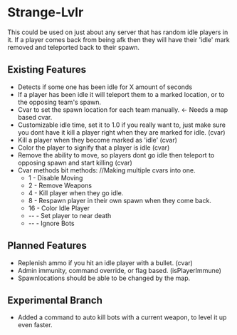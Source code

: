 Strange-Lvlr
============
This could be used on just about any server that has random idle players in it.
If a player comes back from being afk then they will have their 'idle' mark removed and teleported back to their spawn.

Existing Features
-----------------
* Detects if some one has been idle for X amount of seconds
* If a player has been idle it will teleport them to a marked location, or to the opposing team's spawn.
* Cvar to set the spawn location for each team manually. <- Needs a map based cvar.
* Customizable idle time, set it to 1.0 if you really want to, just make sure you dont have it kill a player right when they are marked for idle. (cvar)
* Kill a player when they become marked as 'idle' (cvar)
* Color the player to signify that a player is idle (cvar)
* Remove the ability to move, so players dont go idle then teleport to opposing spawn and start killing (cvar)
* Cvar methods bit methods: //Making multiple cvars into one.
	* 1 - Disable Moving
	* 2 - Remove Weapons
	* 4 - Kill player when they go idle.
	* 8 - Respawn player in their own spawn when they come back.
	* 16 - Color Idle Player
	* -- - Set player to near death
	* -- - Ignore Bots

Planned Features
----------------
* Replenish ammo if you hit an idle player with a bullet. (cvar)
* Admin immunity, command override, or flag based. (isPlayerImmune)
* Spawnlocations should be able to be changed by the map.

Experimental Branch
-------------------
* Added a command to auto kill bots with a current weapon, to level it up even faster.
